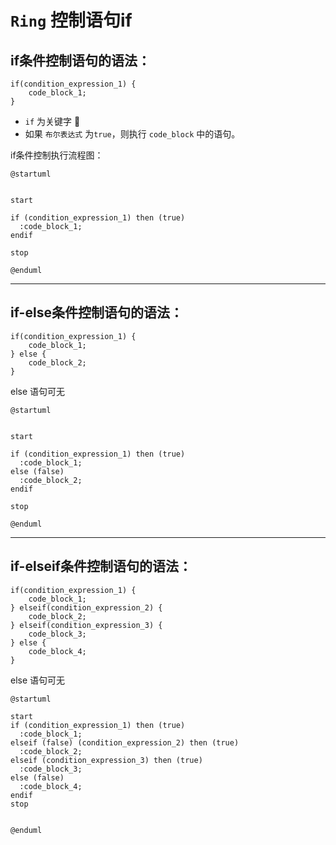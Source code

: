 # ```Ring``` 控制语句if

## if条件控制语句的语法：

```ring
if(condition_expression_1) {
    code_block_1;
}
```

- ```if``` 为关键字 📌
- 如果 ```布尔表达式``` 为```true```，则执行 ```code_block``` 中的语句。

if条件控制执行流程图：

```plantuml
@startuml


start

if (condition_expression_1) then (true)
  :code_block_1;
endif

stop

@enduml
```

-----------------------

## if-else条件控制语句的语法：


```ring
if(condition_expression_1) {
    code_block_1;
} else {
    code_block_2;
}
```

else 语句可无



```plantuml
@startuml


start

if (condition_expression_1) then (true)
  :code_block_1;
else (false)
  :code_block_2;
endif

stop

@enduml
```



-----------------------

## if-elseif条件控制语句的语法：


```ring
if(condition_expression_1) {
    code_block_1;
} elseif(condition_expression_2) {
    code_block_2;
} elseif(condition_expression_3) {
    code_block_3;
} else {
    code_block_4;
}
```

else 语句可无

```plantuml
@startuml

start
if (condition_expression_1) then (true)
  :code_block_1;
elseif (false) (condition_expression_2) then (true)
  :code_block_2;
elseif (condition_expression_3) then (true)
  :code_block_3;
else (false)
  :code_block_4;
endif
stop


@enduml
```